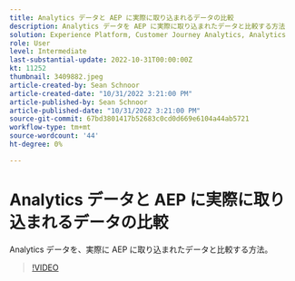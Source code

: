 ```yaml
---
title: Analytics データと AEP に実際に取り込まれるデータの比較
description: Analytics データを AEP に実際に取り込まれたデータと比較する方法
solution: Experience Platform, Customer Journey Analytics, Analytics
role: User
level: Intermediate
last-substantial-update: 2022-10-31T00:00:00Z
kt: 11252
thumbnail: 3409882.jpeg
article-created-by: Sean Schnoor
article-created-date: "10/31/2022 3:21:00 PM"
article-published-by: Sean Schnoor
article-published-date: "10/31/2022 3:21:00 PM"
source-git-commit: 67bd3801417b52683c0cd0d669e6104a44ab5721
workflow-type: tm+mt
source-wordcount: '44'
ht-degree: 0%

---
```



# Analytics データと AEP に実際に取り込まれるデータの比較

Analytics データを、実際に AEP に取り込まれたデータと比較する方法。

>[!VIDEO](https://video.tv.adobe.com/v/3409882/?quality=12&learn=on)

